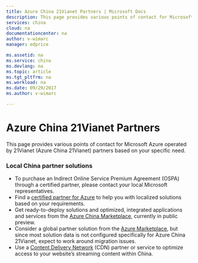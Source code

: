 ```yaml
---
title: Azure China 21Vianet Partners | Microsoft Docs
description: This page provides various points of contact for Microsoft Azure 21Vianet partners based on your specific need.
services: china
cloud: na
documentationcenter: na
author: v-wimarc
manager: edprice

ms.assetid: na
ms.service: china
ms.devlang: na
ms.topic: article
ms.tgt_pltfrm: na
ms.workload: na
ms.date: 09/29/2017
ms.author: v-wimarc

---
```

# Azure China 21Vianet Partners
This page provides various points of contact for Microsoft Azure operated by 21Vianet (Azure China 21Vianet) partners based on your specific need.

### Local China partner solutions
- To purchase an Indirect Online Service Premium Agreement (OSPA) through a certified partner, please contact your local Microsoft representatives.
- Find a [certified partner for Azure](https://www.azure.cn/partnerancasestudy/partner/) to help you with localized solutions based on your requirements.
- Get ready-to-deploy solutions and optimized, integrated applications and services from the [Azure China Marketplace](https://market.azure.cn/), currently in public preview.
- Consider a global partner solution from the [Azure Marketplace](https://azure.microsoft.com/marketplace/), but since most solution data is not configured specifically for Azure China 21Vianet, expect to work around migration issues.
- Use a [Content Delivery Network](/azure/china/china-get-started-service-cdn) (CDN) partner or service to optimize access to your website’s streaming content within China.


